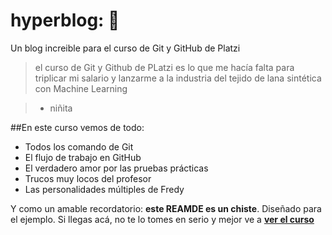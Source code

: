 # hyperblog: 💚
Un blog increible para el curso de Git y GitHub de Platzi

>el curso de Git y Github de PLatzi es lo que me hacía falta para triplicar mi salario y lanzarme a la industria del tejido de lana sintética con Machine Learning

>- niñita

##En este curso vemos de todo:
- Todos los comando de Git
- El flujo de trabajo en GitHub
- El verdadero amor por las pruebas prácticas
- Trucos muy locos del profesor
- Las personalidades múltiples de Fredy

Y como un amable recordatorio: **este REAMDE es un chiste**. Diseñado para el ejemplo. Si llegas acá, no te lo tomes en serio y mejor ve a [**ver el curso**](https://platzi.com/clases/1557-git-github/19977-readmemd-es-una-excelente-practica/) 
